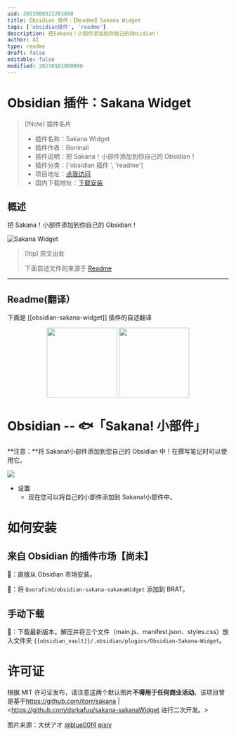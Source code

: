 ```yaml
---
uid: 2023080322261898
title: Obsidian 插件：【Readme】Sakana Widget
tags: ['obsidian插件', 'readme']
description: 把Sakana！小部件添加到你自己的Obsidian！
author: AI
type: readme
draft: false
editable: false
modified: 20230101000000
---
```


# Obsidian 插件：Sakana Widget

> [!Note] 插件名片
> - 插件名称：Sakana Widget
> - 插件作者：Boninall
> - 插件说明：把 Sakana！小部件添加到你自己的 Obsidian！
> - 插件分类：['obsidian 插件 ', 'readme']
> - 项目地址：[点我访问](https://github.com/quorafind/obsidian-sakana-widget)
> - 国内下载地址：[下载安装](https://pkmer.cn/products/plugin/pluginMarket/?obsidian-sakana-widget)

## 概述

把 Sakana！小部件添加到你自己的 Obsidian！

![Sakana Widget](https://cdn.pkmer.cn/covers/obsidian-sakana-widget_new.gif!pkmer)

> [!tip] 原文出处
>
>下面自述文件的来源于 [Readme](https://ghproxy.net/https://raw.githubusercontent.com/Quorafind/obsidian-sakana-widget/master/README.md)
>

---

## Readme(翻译）

下面是 [[obsidian-sakana-widget]] 插件的自述翻译

<p align="center">
<img src="https://raw.githubusercontent.com/dsrkafuu/sakana-widget/main/src/characters/chisato.png" height="160px">
<img src="https://raw.githubusercontent.com/dsrkafuu/sakana-widget/main/src/characters/takina.png" height="160px">
</p>

# Obsidian -- 🐟「Sakana! 小部件」

**注意：**将 Sakana!小部件添加到您自己的 Obsidian 中！在撰写笔记时可以使用它。

![](https://raw.githubusercontent.com/Quorafind/obsidian-sakana-widget/master/media/sakanaGif.gif)

- 设置
  - 现在您可以将自己的小部件添加到 Sakana!小部件中。

# 如何安装

## 来自 Obsidian 的插件市场【尚未】

💜：直接从 Obsidian 市场安装。

🚗：将 `Quorafind/obsidian-sakana-sakanaWidget` 添加到 BRAT。

## 手动下载

🚚：下载最新版本。解压并将三个文件（main.js、manifest.json、styles.css）放入文件夹 `{{obsidian_vault}}/.obsidian/plugins/Obsidian-Sakana-Widget`。

# 许可证

根据 MIT 许可证发布，请注意这两个默认图片**不得用于任何商业活动**。该项目曾是基于<https://github.com/itorr/sakana> | <https://github.com/dsrkafuu/sakana-sakanaWidget 进行二次开发。>

图片来源：大伏アオ [@blue00f4](https://twitter.com/blue00f4) [pixiv](https://pixiv.me/aoiroblue1340)
